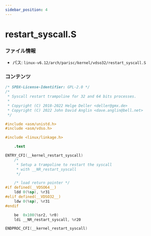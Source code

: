 ```yaml
---
sidebar_position: 4
---
```

# restart_syscall.S

### ファイル情報

- パス: `linux-v6.12/arch/parisc/kernel/vdso32/restart_syscall.S`

### コンテンツ

```S
/* SPDX-License-Identifier: GPL-2.0 */
/*
 * Syscall restart trampoline for 32 and 64 bits processes.
 *
 * Copyright (C) 2018-2022 Helge Deller <deller@gmx.de>
 * Copyright (C) 2022 John David Anglin <dave.anglin@bell.net>
 */

#include <asm/unistd.h>
#include <asm/vdso.h>

#include <linux/linkage.h>

	.text

ENTRY_CFI(__kernel_restart_syscall)
	/*
	 * Setup a trampoline to restart the syscall
	 * with __NR_restart_syscall
	 */

	/* load return pointer */
#if defined(__VDSO64__)
	ldd	0(%sp), %r31
#elif defined(__VDSO32__)
	ldw	0(%sp), %r31
#endif

	be	0x100(%sr2, %r0)
	ldi	__NR_restart_syscall, %r20

ENDPROC_CFI(__kernel_restart_syscall)

```
